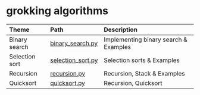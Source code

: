 
# grokking algorithms


| Theme           | Path               | Description                           |
| :-------------- | :----------------- | :------------------------------------ |
| Binary search   | [binary_search.py](https://github.com/muhammadusufs/grokking_algorithms/blob/main/binary_search.py)  | Implementing binary search & Examples |
| Selection sort  | [selection_sort.py](https://github.com/muhammadusufs/grokking_algorithms/blob/main/selection_sort.py) | Selection sorts & Examples            |
| Recursion       | [recursion.py](https://github.com/muhammadusufs/grokking_algorithms/blob/main/recursion.py) | Recursion, Stack & Examples            |
| Quicksort       | [quicksort.py](https://github.com/muhammadusufs/grokking_algorithms/blob/main/quicksort.py.py) | Recursion, Quicksort           |